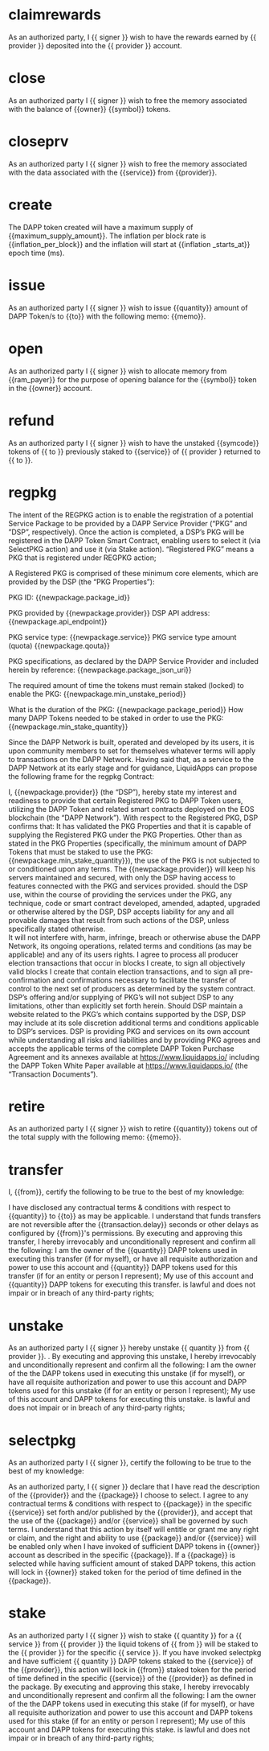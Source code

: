 <h1 class="contract"> claimrewards </h1>

As an authorized party, I {{ signer }} wish to have the rewards earned by {{ provider }} deposited into the {{ provider }} account.

<h1 class="contract"> close </h1>

As an authorized party I {{ signer }} wish to free the memory associated with the balance of {{owner}} {{symbol}} tokens.


<h1 class="contract"> closeprv </h1>

As an authorized party I {{ signer }} wish to free the memory associated with the data associated with the {{service}} from {{provider}}.


<h1 class="contract"> create </h1>
The DAPP token created will have a maximum supply of {{maximum_supply_amount}}. The inflation per block rate is {{inflation_per_block}} and the inflation will start at {{inflation _starts_at}} epoch time (ms).


<h1 class="contract"> issue </h1>

As an authorized party I {{ signer }} wish to issue {{quantity}} amount of DAPP Token/s to {{to}} with the following memo: {{memo}}.



<h1 class="contract"> open </h1>

As an authorized party I {{ signer }} wish to allocate memory from {{ram_payer}} for the purpose of opening balance for the  {{symbol}} token in the {{owner}} account.

<h1 class="contract"> refund </h1>

As an authorized party I {{ signer }} wish to have the unstaked {{symcode}} tokens of {{ to }} previously staked to {{service}} of {{ provider } returned to {{ to }}.

<h1 class="contract"> regpkg </h1>

The intent of the REGPKG action is to enable the registration of a potential Service Package to be provided by a DAPP Service Provider (“PKG” and ”DSP”, respectively).
Once the action is completed, a DSP’s PKG will be registered in the DAPP Token Smart Contract, enabling users to select it (via SelectPKG action) and use it (via Stake action).
“Registered PKG” means a PKG that is registered under REGPKG action;

A Registered PKG is comprised of these minimum core elements, which are provided by the DSP (the “PKG Properties”):

PKG ID: {{newpackage.package_id}}

PKG provided by {{newpackage.provider}}
DSP API address: {{newpackage.api_endpoint}}

PKG service type: {{newpackage.service}}
PKG service type amount (quota) {{newpackage.qouta}}

PKG specifications, as declared by the DAPP Service Provider and included herein by reference: {{newpackage.package_json_uri}}

The required amount of time the tokens must remain staked (locked) to enable the PKG: {{newpackage.min_unstake_period}}

What is the duration of the PKG: {{newpackage.package_period}}
How many DAPP Tokens needed to be staked in order to use the PKG: {{newpackage.min_stake_quantity}}

Since the DAPP Network is built, operated and developed by its users, it is upon community members to set for themselves whatever terms will apply to transactions on the DAPP Network. Having said that, as a service to the DAPP Network at its early stage and for guidance, LiquidApps can propose the following frame for the regpkg Contract: 

I, {{newpackage.provider}} (the “DSP”), hereby state my interest and readiness to provide that certain Registered PKG to DAPP Token users, utilizing the DAPP Token and related smart contracts deployed on the EOS blockchain (the “DAPP Network”).
With respect to the Registered PKG, DSP confirms that:
It has validated the PKG Properties and that it is capable of supplying the Registered PKG under the PKG Properties.
Other than as stated in the PKG Properties (specifically, the minimum amount of DAPP Tokens that must be staked to use the PKG: {{newpackage.min_stake_quantity}}), the use of the PKG is not subjected to or conditioned upon any terms.
The {{newpackage.provider}} will keep his servers maintained and secured, with only the DSP having access to features connected with the PKG and services provided.
should the DSP use, within the course of providing the services under the PKG, any technique, code or smart contract developed, amended, adapted, upgraded or otherwise altered by the DSP, DSP accepts liability for any and all provable damages that result from such actions of the DSP, unless specifically stated otherwise.  
It will not interfere with, harm, infringe, breach or otherwise abuse the DAPP Network, its ongoing operations, related terms and conditions (as may be applicable) and any of its users rights.
I agree to process all producer election transactions that occur in blocks I create, to sign all objectively valid blocks I create that contain election transactions, and to sign all pre-confirmation and confirmations necessary to facilitate the transfer of control to the next set of producers as determined by the system contract.
DSP’s offering and/or supplying of PKG’s will not subject DSP to any limitations, other than explicitly set forth herein. 
Should DSP maintain a website related to the PKG’s which contains supported by the DSP, DSP may include at its sole discretion additional terms and conditions applicable to DSP’s services.
DSP is providing PKG and services on its own account while understanding all risks and liabilities and by providing PKG agrees and accepts the applicable terms of the complete DAPP Token Purchase Agreement and its annexes available at https://www.liquidapps.io/ including the DAPP Token White Paper available at https://www.liquidapps.io/ (the “Transaction Documents”).


<h1 class="contract"> retire </h1>

As an authorized party I {{ signer }} wish to retire {{quantity}} tokens out of the total supply with the following memo: {{memo}}.



<h1 class="contract"> transfer </h1>

I, {{from}}, certify the following to be true to the best of my knowledge:
 
I have disclosed any contractual terms & conditions with respect to {{quantity}} to {{to}} as may be applicable.
I understand that funds transfers are not reversible after the {{transaction.delay}} seconds or other delays as configured by {{from}}'s permissions.
By executing and approving this transfer, I hereby irrevocably and unconditionally represent and confirm all the following:
I am the owner of the {{quantity}} DAPP tokens used in executing this transfer (if for myself), or have all requisite authorization and power to use this account and {{quantity}} DAPP tokens used for this transfer (if for an entity or person I represent);
My use of this account and {{quantity}} DAPP tokens for executing this transfer. is lawful and does not impair or in breach of any third-party rights;  



<h1 class="contract"> unstake </h1>

As an authorized party I {{ signer }} hereby unstake {{ quantity }} from {{ provider }}. .
By executing and approving this unstake, I hereby irrevocably and unconditionally represent and confirm all the following:
I am the owner of the the DAPP tokens used in executing this unstake (if for myself), or have all requisite authorization and power to use this account and DAPP tokens used for this unstake (if for an entity or person I represent);
My use of this account and DAPP tokens for executing this unstake. is lawful and does not impair or in breach of any third-party rights;


<h1 class="contract"> selectpkg </h1>

As an authorized party I {{ signer }}, certify the following to be true to the best of my knowledge:
 
As an authorized party, I {{ signer }} declare that I have read the description of the {{provider}} and the {{package}} I choose to select.
I agree to any contractual terms & conditions with respect to {{package}} in the specific {{service}} set forth and/or published by the {{provider}}, and accept that the use of the {{package}} and/or {{service}} shall be governed by such terms. 
I understand that this action by itself will entitle or grant me any right or claim, and the right and ability to use {{package}} and/or {{service}} will be enabled only when I have invoked <staked> of sufficient DAPP tokens in {{owner}} account as described in the specific {{package}}.
If a {{package}} is selected while having sufficient amount of staked DAPP tokens, this action will lock in {{owner}} staked token for the period of time defined in the {{package}}.



<h1 class="contract"> stake </h1>
As an authorized party I {{ signer }} wish to stake {{ quantity }} for a {{ service }} from {{ provider }} the liquid tokens of {{ from }} will be staked to the {{ provider }} for the specific {{ service }}.
If you have invoked selectpkg and have sufficient {{ quantity }} DAPP tokens staked to the {{service}} of the {{provider}}, this action will lock in {{from}} staked token for the period of time defined in the specific {{service}} of the {{provider}} as defined in the package.
By executing and approving this stake, I hereby irrevocably and unconditionally represent and confirm all the following:
I am the owner of the the DAPP tokens used in executing this stake (if for myself), or have all requisite authorization and power to use this account and DAPP tokens used for this stake (if for an entity or person I represent);
My use of this account and DAPP tokens for executing this stake. is lawful and does not impair or in breach of any third-party rights;

